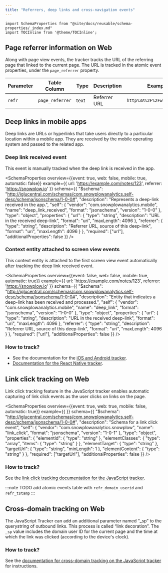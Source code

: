 ```yaml
---
title: "Referrers, deep links and cross-navigation events"
---
```


```mdx-code-block
import SchemaProperties from "@site/docs/reusable/schema-properties/_index.md"
import TOCInline from '@theme/TOCInline';
```

<TOCInline toc={toc} maxHeadingLevel={2} />

## Page referrer information on Web

Along with page view events, the tracker tracks the URL of the referring page that linked to the current page.
The URL is tracked in the atomic event properties, under the `page_referrer` property.

| **Parameter** | **Table Column**                                 | **Type** | **Description**                                               | **Example values**                                                                                                      |
|---------------|---------------------------------------------|----------|---------------------------------------------------------------|-------------------------------------------------------------------------------------------------------------------------|
| `refr`        | `page_referrer`                             | text     | Referrer URL                                                  | `http%3A%2F%2Fwww.snowplow.io%2F`                                                                                       |

## Deep links in mobile apps

Deep links are URLs or hyperlinks that take users directly to a particular location within a mobile app. They are received by the mobile operating system and passed to the related app.

### Deep link received event

This event is manually tracked when the deep link is received in the app.

<SchemaProperties
  overview={{event: true, web: false, mobile: true, automatic: false}}
  example={{
    url: 'https://example.com/notes/123',
    referrer: 'https://snowplow.io'
  }}
  schema={{ "$schema": "http://iglucentral.com/schemas/com.snowplowanalytics.self-desc/schema/jsonschema/1-0-0#", "description": "Represents a deep-link received in the app.", "self": { "vendor": "com.snowplowanalytics.mobile", "name": "deep_link_received", "format": "jsonschema", "version": "1-0-0" }, "type": "object", "properties": { "url": { "type": "string", "description": "URL in the received deep-link", "format": "uri", "maxLength": 4096 }, "referrer": { "type": "string", "description": "Referrer URL, source of this deep-link", "format": "uri", "maxLength": 4096 } }, "required": ["url"], "additionalProperties": false }} />

### Context entity attached to screen view events

This context entity is attached to the first screen view event automatically after tracking the deep link received event.

<SchemaProperties
  overview={{event: false, web: false, mobile: true, automatic: true}}
  example={{
    url: 'https://example.com/notes/123',
    referrer: 'https://snowplow.io'
  }}
  schema={{ "$schema": "http://iglucentral.com/schemas/com.snowplowanalytics.self-desc/schema/jsonschema/1-0-0#", "description": "Entity that indicates a deep-link has been received and processed.", "self": { "vendor": "com.snowplowanalytics.mobile", "name": "deep_link", "format": "jsonschema", "version": "1-0-0" }, "type": "object", "properties": { "url": { "type": "string", "description": "URL in the received deep-link", "format": "uri", "maxLength": 4096 }, "referrer": { "type": "string", "description": "Referrer URL, source of this deep-link", "format": "uri", "maxLength": 4096 } }, "required": ["url"], "additionalProperties": false }} />

### How to track?

* See the documentation for the [iOS and Android tracker](https://docs.snowplow.io/docs/collecting-data/collecting-from-own-applications/mobile-trackers/tracking-events/#tracking-deep-links).
* [Documentation for the React Native tracker](https://docs.snowplow.io/docs/collecting-data/collecting-from-own-applications/react-native-tracker/tracking-events/#tracking-deep-link-received-events).

## Link click tracking on Web

Link click tracking feature in the JavaScript tracker enables automatic capturing of link click events as the user clicks on links on the page.

<SchemaProperties
  overview={{event: true, web: true, mobile: false, automatic: true}}
  example={{
  }}
  schema={{ "$schema": "http://iglucentral.com/schemas/com.snowplowanalytics.self-desc/schema/jsonschema/1-0-0#", "description": "Schema for a link click event", "self": { "vendor": "com.snowplowanalytics.snowplow", "name": "link_click", "format": "jsonschema", "version": "1-0-1" }, "type": "object", "properties": { "elementId": { "type": "string" }, "elementClasses": { "type": "array", "items": { "type": "string" } }, "elementTarget": { "type": "string" }, "targetUrl": { "type": "string", "minLength": 1 }, "elementContent": { "type": "string" } }, "required": ["targetUrl"], "additionalProperties": false }} />

### How to track?

See the [link click tracking documentation for the JavaScript tracker](/docs/collecting-data/collecting-from-own-applications/javascript-trackers/web-tracker/tracking-events/index.md#link-click-tracking).

:::note
TODO add atomic events table with `refr_domain_userid` and `refr_tstamp`
:::

## Cross-domain tracking on Web

The JavaScript Tracker can add an additional parameter named “_sp” to the querystring of outbound links. This process is called “link decoration”. The `_sp` value includes the domain user ID for the current page and the time at which the link was clicked (according to the device's clock).

### How to track?

See the [documentation for cross-domain tracking on the JavaScript tracker](/docs/collecting-data/collecting-from-own-applications/javascript-trackers/web-tracker/tracker-setup/initialization-options/index.md#cross-domain-tracking) for instructions.

